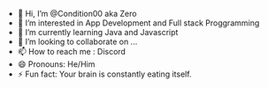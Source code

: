 - 👋 Hi, I’m @Condition00 aka Zero
- 👀 I’m interested in App Development and Full stack Proggramming
- 🌱 I’m currently learning Java and Javascript
- 💞️ I’m looking to collaborate on ...
- 📫 How to reach me : Discord
- 😄 Pronouns: He/Him
- ⚡ Fun fact: Your brain is constantly eating itself.

<!---
Condition00/Condition00 is a ✨ special ✨ repository because its `README.md` (this file) appears on your GitHub profile.
You can click the Preview link to take a look at your changes.
--->
